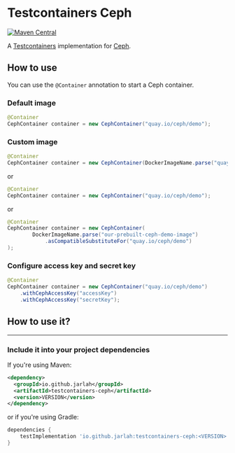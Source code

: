 Testcontainers Ceph
===

[![Maven Central](https://maven-badges.herokuapp.com/maven-central/io.github.jarlah/testcontainers-ceph/badge.svg)](https://maven-badges.herokuapp.com/maven-central/io.github.jarlah/testcontainers-ceph)

A [Testcontainers](https://www.testcontainers.org/) implementation for [Ceph](https://ceph.io).

How to use
---

You can use the `@Container` annotation to start a Ceph container.

### Default image

```java
@Container
CephContainer container = new CephContainer("quay.io/ceph/demo");
```

### Custom image

```java
@Container
CephContainer container = new CephContainer(DockerImageName.parse("quay.io/ceph/demo"));
```
or
```java
@Container
CephContainer container = new CephContainer("quay.io/ceph/demo");
```
or
```java
@Container
CephContainer container = new CephContainer(
        DockerImageName.parse("our-prebuilt-ceph-demo-image")
            .asCompatibleSubstituteFor("quay.io/ceph/demo")
);
```

### Configure access key and secret key

```java
@Container
CephContainer container = new CephContainer("quay.io/ceph/demo")
    .withCephAccessKey("accessKey")
    .withCephAccessKey("secretKey");
```

## How to use it?
---

### Include it into your project dependencies

If you're using Maven:
```xml
<dependency>
  <groupId>io.github.jarlah</groupId>
  <artifactId>testcontainers-ceph</artifactId>
  <version>VERSION</version>
</dependency>
```

or if you're using Gradle:

```groovy
dependencies {
    testImplementation 'io.github.jarlah:testcontainers-ceph:<VERSION>'
}
```
